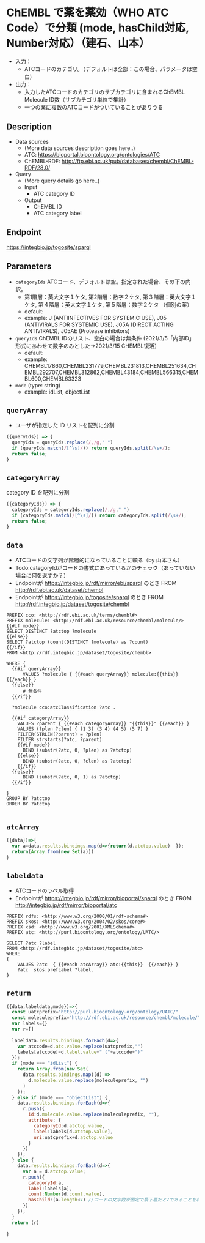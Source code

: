 # ChEMBL で薬を薬効（WHO ATC Code）で分類 (mode, hasChild対応, Number対応）（建石、山本）

* 入力：
  * ATCコードのカテゴリ。（デフォルトは全部：この場合、パラメータは空白)
* 出力：
  * 入力したATCコードのカテゴリのサブカテゴリに含まれるChEMBL Molecule ID数（サブカテゴリ単位で集計）
  * 一つの薬に複数のATCコードがついていることがありうる 

## Description

- Data sources
    - (More data sources description goes here..)
    - ATC: https://bioportal.bioontology.org/ontologies/ATC
    - ChEMBL-RDF: http://ftp.ebi.ac.uk/pub/databases/chembl/ChEMBL-RDF/28.0/
- Query
    - (More query details go here..)
    -  Input
        - ATC category ID
    - Output
        - ChEMBL ID
        - ATC category label

## Endpoint

https://integbio.jp/togosite/sparql

## Parameters

* `categoryIds`   ATCコード、デフォルトは空。指定された場合、その下の内訳。
  *  第1階層：英大文字１ケタ, 第2階層：数字２ケタ, 第３階層：英大文字１ケタ, 第４階層：英大文字１ケタ, 第５階層：数字２ケタ （個別の薬）  
  * default:  
  * example: J (ANTIINFECTIVES FOR SYSTEMIC USE), J05 (ANTIVIRALS FOR SYSTEMIC USE), J05A (DIRECT ACTING ANTIVIRALS), J05AE (Protease inhibitors)
* `queryIds` ChEMBL IDのリスト、空白の場合は無条件 (2021/3/5「内部ID」形式にあわせて数字のみとした→2021/3/15 CHEMBL復活）
  * default:
  * example: CHEMBL17860,CHEMBL231779,CHEMBL231813,CHEMBL251634,CHEMBL292707,CHEMBL312862,CHEMBL43184,CHEMBL566315,CHEMBL600,CHEMBL63323
* `mode` (type: string)
  * example: idList, objectList

## `queryArray`
* ユーザが指定した ID リストを配列に分割

```javascript
({queryIds}) => {
  queryIds = queryIds.replace(/,/g," ")
  if (queryIds.match(/[^\s]/)) return queryIds.split(/\s+/);
  return false;
}
```

## `categoryArray`

category ID を配列に分割

```javascript
({categoryIds}) => {
  categoryIds = categoryIds.replace(/,/g," ")
  if (categoryIds.match(/[^\s]/)) return categoryIds.split(/\s+/);
  return false;
}
```

## `data`
* ATCコードの文字列が階層的になっていることに頼る（by 山本さん）
* Todo:categoryIdがコードの書式にあっているかのチェック（あっていない場合に何を返すか？）
* Endpointが https://integbio.jp/rdf/mirror/ebi/sparql のとき
  FROM <http://rdf.ebi.ac.uk/dataset/chembl>
* Endpointが https://integbio.jp/togosite/sparql のとき
  FROM <http://rdf.integbio.jp/dataset/togosite/chembl>    

```sparql
PREFIX cco: <http://rdf.ebi.ac.uk/terms/chembl#> 
PREFIX molecule: <http://rdf.ebi.ac.uk/resource/chembl/molecule/>
{{#if mode}}
SELECT DISTINCT ?atctop ?molecule
{{else}}
SELECT ?atctop (count(DISTINCT ?molecule) as ?count)
{{/if}}
FROM <http://rdf.integbio.jp/dataset/togosite/chembl>  

WHERE {
  {{#if queryArray}}
      VALUES ?molecule { {{#each queryArray}} molecule:{{this}} {{/each}} }
  {{else}}                                                
      # 無条件      
  {{/if}}
  
  ?molecule cco:atcClassification ?atc .
        
  {{#if categoryArray}}
    VALUES ?parent { {{#each categoryArray}} "{{this}}" {{/each}} }
    VALUES (?plen ?clen) { (1 3) (3 4) (4 5) (5 7) }
    FILTER(STRLEN(?parent) = ?plen)  
    FILTER strstarts(?atc, ?parent)  
    {{#if mode}}   
      BIND (substr(?atc, 0, ?plen) as ?atctop)  
    {{else}}
      BIND (substr(?atc, 0, ?clen) as ?atctop)  
    {{/if}}
  {{else}}    
      BIND (substr(?atc, 0, 1) as ?atctop)  
  {{/if}}

}
GROUP BY ?atctop
ORDER BY ?atctop


```

## `atcArray` 
```javascript
({data})=>{
  var a=data.results.bindings.map(d=>{return(d.atctop.value)  });	
  return(Array.from(new Set(a)))
}
```


## `labeldata`
* ATCコードのラベル取得
* Endpointが https://integbio.jp/rdf/mirror/bioportal/sparql のとき
  FROM <http://integbio.jp/rdf/mirror/bioportal/atc>

```sparql
PREFIX rdfs: <http://www.w3.org/2000/01/rdf-schema#>
PREFIX skos: <http://www.w3.org/2004/02/skos/core#>
PREFIX xsd: <http://www.w3.org/2001/XMLSchema#>
PREFIX atc: <http://purl.bioontology.org/ontology/UATC/>

SELECT ?atc ?label 
FROM <http://rdf.integbio.jp/dataset/togosite/atc>
WHERE 
{
    VALUES ?atc  { {{#each atcArray}} atc:{{this}}  {{/each}} }
    ?atc  skos:prefLabel ?label.    
}
```


## `return` 
```javascript
({data,labeldata,mode})=>{
  const uatcprefix="http://purl.bioontology.org/ontology/UATC/"
  const moleculeprefix="http://rdf.ebi.ac.uk/resource/chembl/molecule/"
  var labels={}
  var r=[]
  
  labeldata.results.bindings.forEach(d=>{
    var atccode=d.atc.value.replace(uatcprefix,"")
    labels[atccode]=d.label.value+" ("+atccode+")"
  });	
  if (mode === "idList") {
    return Array.from(new Set(
      data.results.bindings.map((d) =>
        d.molecule.value.replace(moleculeprefix, "")
      )
    ));
  } else if (mode === "objectList") {  
    data.results.bindings.forEach(d=>{
      r.push({
        id:d.molecule.value.replace(moleculeprefix, ""),
        attribute: {
          categoryId:d.atctop.value,
          label:labels[d.atctop.value],
          uri:uatcprefix+d.atctop.value
        }
      })
    });
  } else {
    data.results.bindings.forEach(d=>{
      var a = d.atctop.value;
      r.push({
        categoryId:a,
        label:labels[a],
        count:Number(d.count.value),
        hasChild:(a.length<7) //コードの文字数が固定で最下層だと7であることを利用	
      })
    });
  }
  return (r)
  
}  
```
